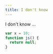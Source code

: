 ```yaml
---
title: I don't know
---
```


I don't know ...


```js
var x = 10;
function js() {
  return null;
}
```
